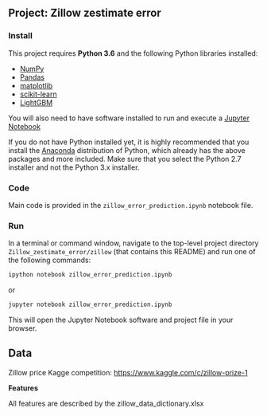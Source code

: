 ## Project: Zillow zestimate error

### Install

This project requires **Python 3.6** and the following Python libraries installed:

- [NumPy](http://www.numpy.org/)
- [Pandas](http://pandas.pydata.org)
- [matplotlib](http://matplotlib.org/)
- [scikit-learn](http://scikit-learn.org/stable/)
- [LightGBM](https://github.com/Microsoft/LightGBM)

You will also need to have software installed to run and execute a [Jupyter Notebook](http://ipython.org/notebook.html)

If you do not have Python installed yet, it is highly recommended that you install the [Anaconda](http://continuum.io/downloads) distribution of Python, which already has the above packages and more included. Make sure that you select the Python 2.7 installer and not the Python 3.x installer. 

### Code

Main code is provided in the `zillow_error_prediction.ipynb` notebook file. 

### Run

In a terminal or command window, navigate to the top-level project directory `Zillow_zestimate_error/zillow` (that contains this README) and run one of the following commands:

```bash
ipython notebook zillow_error_prediction.ipynb
```  
or
```bash
jupyter notebook zillow_error_prediction.ipynb
```

This will open the Jupyter Notebook software and project file in your browser.

## Data

Zillow price Kagge competition: https://www.kaggle.com/c/zillow-prize-1

**Features**

All features are described by the zillow_data_dictionary.xlsx
